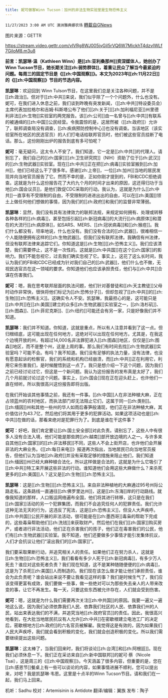 ```yaml
---
title: 妮可做客Winn Tucson：加州的非法生物实验室是生物恐怖主义
---
```

`11/27/2023 3:00 AM UTC 澳洲雅典娜农场` [轉載自GNews](https://gnews.org/articles/2040717)

图片来源：GETTR

https://stream.video.gettr.com/vIVRg8WJ005jyGil5rVQ6W7MickhT4dzvlWLf7GiloM8.m3u8

**前言：凯瑟琳·温（Kathleen Winn）是[[zh:亚利桑那州]]资深媒体人，她创办了Winn Tucson节目，她长期关注[[zh:弱势群体]]，着重让民众了解当今最紧迫的问题。每周三的固定节目是《[[zh:中国观察]]》。本文为2023年[[zh:11月22日]]的《[[zh:中国观察]]》节目的节选内容。**

**凯瑟琳**：欢迎回到 Winn Tulson节目，在这里我们总是关注各种问题，并不是[[zh:政治]]。但对于[[zh:中共]]来说，我们似乎除了一个个问题外，什么也没有。妮可，在我们进入休息之前，我们谈到昨晚有突发新闻，（[[zh:中共]]特设委员会）主席代表加拉格尔和吉姆·科斯塔公布了他们[[zh:关于]][[zh:加利福尼亚]]州里德利非法[[zh:生物]]实验室的两党报告。该[[zh:公司]]由一名曾与[[zh:中共]]有联系的被通缉的[[zh:中国]]公民经营。令我震惊的是，这居然被（[[zh:政府]]）允许了，联邦调查局没有调查，[[zh:疾病预防控制中心]]也没有调查。当该地区（该实验室所在地区的民选官员）的人们打电话给联邦官员时，他们被这些官员挂断了电话。那么，这份刚刚出炉的报告到底有多可怕呢？

**妮可**：毫无疑问，这太令人不安了。我们知道，它一定是[[zh:中共]]的代理人。请别忘了，我们自己的[[zh:国家]][[zh:卫生研究院]]（NIH）资助了位于[[zh:武汉]]的[[zh:生物武器]]实验室。现在[[zh:中共]]正在把[[zh:病毒]]实验室搬到[[zh:加州]]，他们已经这么干了很多年。感谢[[zh:上帝]]，一位[[zh:加州]]当地的居民发现并向当地官员报告了它。然而不幸的是，正如你刚才提到的，FBI和CDC拒绝调查。这就是为什么这份报告花了大约九个月的时间才出来的原因，这还得归功于当地[[zh:国会议员]]，是他们敦促CDC采取的行动。我认为，这就是为什么[[zh:中共]]一直享有不受限制的自由，不受限制的进进出出的自由，可以在[[zh:美国]]领土上做任何他们想做的事情，因为我们的[[zh:政府]]和我们的监督非常薄弱。

**凯瑟琳**：显然，我们没有具有法律效力的联邦法规，来规定如何拥有、处理或转移各种各样的[[zh:病毒]]，甚至包括引起[[zh:新冠病毒]]的大流行[[zh:病原体]]和潜在的大流行[[zh:病原体]]，如SARS、MERS、[[zh:冠状病毒]]和[[zh:猴痘]]。我们什么都没有，坦率地说，什么也没有。我们没有合法的[[zh:武器]]，很难相信一个人能随便拥有这样的[[zh:生物武器]]。但我们没有联邦法律。我确信有州法律，但没有联邦法律来追踪它们。你知道这是[[zh:生物]][[zh:恐怖主义]]。我们应该清楚，我们需要停止，这不是一次性的。这就是[[zh:中共国]]在这个[[zh:国家]]的影响力。我们不能忽视它，过去我们确实忽视了它。事实上，这花了这么长时间，我认为我们的FBI和CDC已经成为针对我们自己的[[zh:武器]]，他们什么也不做，无视民选官员在这一领域的要求。你知道他们也应该承担责任，他们与[[zh:中共]]合谋在伤害我们。

**妮可**：嗯，我在思考联邦层面的执法问题，他们针对基督徒和[[zh:天主教徒]]父母时动作非常快，很快将他们标记为[[zh:恐怖分子]]，但却忽视了[[zh:中共]]的[[zh:生物]][[zh:恐怖主义]]。这确实令人不安。凯瑟琳，我最担心的是，这可能只是[[zh:中共]]在[[zh:美国]]建立的众多[[zh:生物武器]]实验室之一，[[zh:洛杉矶]]、[[zh:图森]]、[[zh:菲尼克斯]]、[[zh:纽约]]可能还会有另一家，只是好像我们并不知道。

**凯瑟琳**：我们并不知道。你知道，这就是重点，所以有人注意并看到了这一点。但归根结底，这可能出现在任何地方，这绝对可以出现在任何地方。尤其是，在我这个边境开放的州，有超过14,000名非法罪犯进入[[zh:图森]]地区，仅仅是[[zh:图森]]地区，而不是整个州，这是上周的事。那么我们有时间去找[[zh:生物武器]]实验室吗？可能不会。有吗？我不知道。我们没有足够的执法力量，没有法律，也没有愿意起诉的检察官，我们的系统和机构已经崩溃，而[[zh:中共]]正在利用它，利用它来伤害我们，是时候醒悟到这一点了。我只是想介绍一下这个问题，因为我们之前已经讨论过它，但这是一个新问题。我认为这份报告的发布真是太好了，我们几个月前就讨论过这个问题。事实上，[[zh:国会]]现在正在迎头赶上，也许他们一直在倾听。所以我很高兴这份报告即将出版。

在我们开始谈其他事情之前，我还有一件事。[[zh:中国]]人在非法种植大麻，正在占领蓝州的农村地区，而执法部门却无法阻止它们，这属于同一[[zh:类别]]。[[zh:缅因]]州和其他一些州的华人如雨后春笋般涌现，他们正在非法种植大麻，其价值估计为43.7亿，然后他们将其用于更多的犯罪活动。如果这项活动也是[[zh:中共]]在做的话，那看来绝对是犯罪行为了。到底是谁在干这件事？

**妮可**：好吧，我们肯定要让[[zh:国土安全部]]对此负责。请别忘了，这些人中有很多人没有合法入境，他们可能是那些跨[[zh:越南]]部开放边境的人之一。与许多来自其他[[zh:国家]]的[[zh:非法移民]]不同，这些人不会上街开店，也许他们会开展非法的大麻业务。《[[zh:每日来电]]》报道再次指出，当地居民已向当地官员报告，但他们认为当地[[zh:政府]]并没有采取足够的措施来阻止他们，我们知道[[zh:缅因]]州已经大麻种植合法化，所以这样做是合法的，这就是为什么它吸引了[[zh:中共]]特工来开展这些非法的行动。谁知道他们会用这些大麻做什么？来杀死更多的[[zh:美国]]人？这又是[[zh:生物]][[zh:恐怖主义]]。

**凯瑟琳**：这是[[zh:生物]][[zh:恐怖主义]]。来自非法种植地的大麻通过95号州际公路走私，这条路线一直通往[[zh:佛罗里达州]]，这是[[zh:东海]]岸的行动路线。就像我知道的那样，人口贩运网络遍布全国，他们将其进行转移，这只是在我们[[zh:国家]]活动的另一个犯罪集团，而我们不会追究任何人的犯罪责任。我们允许这种无法无天的行为，这违反了宪法，这是[[zh:恐怖主义]]，但没人大声疾呼。[[zh:中共国]]公民开展的非法活动，很可能是在[[zh:墨西哥]]毒枭的帮助下完成的，这些毒枭帮助他们[[zh:洗钱]]来获取财产。然后他们在我们[[zh:国家]]购买房产，或者进行非法活动，他们正在杀害我们的孩子，他们正在毒害我们的公民，他们有[[zh:生物武器]]实验室。我不知道，他们还要做多少事情才能引发集体抗议，人们才会抗议让他们“滚出我们的[[zh:国家]]”。

我们要采取果断行动，并追究相关人的责任。如果他们正在努力杀人，这就是[[zh:生物]][[zh:恐怖主义]]，我们看看有多少人死于[[zh:新冠病毒]]，有多少万人死去？谁应对这些死者负责？我们现在知道，这不是某种随随便便的[[zh:病毒]]，这是为了杀死[[zh:美国]]人而制造的。我们现在该怎么做才能让他们承担责任，谁会为此负责呢？谁会站出来说不要让我看见这样的事？我们是时候生气了，我们应该变得更富有成效，我们要做一些事，做一些绝对可以为那些失去亲人的人带来改变的事，让它不再发生。每一天，只要这些东西被允许存在，人们就会受到伤害。

**妮可**：嗯，这就是为什么我们需要再次关注[[zh:中共国]]的原因。我要一遍又一遍地这么说，因为我们必须依靠我们人民、依靠我们社区的人民、依靠我们州的人民，站出来表达我们的不满，并追究当地[[zh:政府官员]]的责任。因此，我很高兴地看到，在大批当地居民抗议有人允许[[zh:中共]]在密歇根建立电池工厂的决定后，密歇根地方[[zh:政府]]的六名官员被解雇。我觉得这是有效的，因为如果我们人民大声疾呼，我们就会看到积极的变化，我们就会创造积极的变化。所以我们需要继续提出这些问题。

**凯瑟琳**：这太棒了，当我们回来时，我们将谈论[[zh:台湾]]和[[zh:阿根廷]]。现在我们必须休息一下。我们正在采访来自[[zh:新中国联邦]]的妮可·蔡（Nicole Tsai），这是周三的《[[zh:中国观察]]》。今天涵盖了很多内容，但重要的是，您在[[zh:感恩节]]餐桌上有一些可以谈论的内容，如果事情进展不顺利，您可以提出来，对吧？我是凯瑟琳·韦恩。这里是十点半的Winn Tucson节目。请和我们在一起，我们马上回来。

    
机听：Sadhu   校对：Artemisinin is Antidote   翻译/编辑：翼族  发布：陶子    




